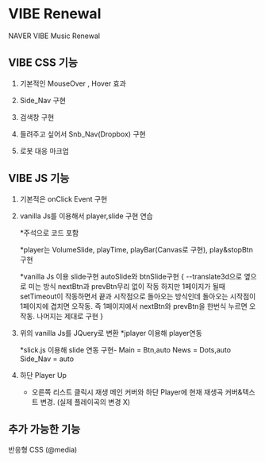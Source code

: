 # VIBE Renewal 

NAVER VIBE Music Renewal

## VIBE CSS 기능

1. 기본적인 MouseOver , Hover 효과

2. Side_Nav 구현 

3. 검색창 구현

4. 들려주고 싶어서 Snb_Nav(Dropbox) 구현

5. 로봇 대응 마크업

## VIBE JS 기능

1. 기본적은 onClick Event 구현 

2. vanilla Js를 이용해서 player,slide 구현 연습 

   *주석으로 코드 포함 

   *player는 VolumeSlide, playTime, playBar(Canvas로 구현),
   play&stopBtn 구현

   *vanilla Js 이용 slide구현 autoSlide와 btnSlide구현 {
   --translate3d으로 옆으로 미는 방식 nextBtn과 prevBtn무리 없이 작동
   하지만 1페이지가 될때 setTimeout이 작동하면서 끝과 시작점으로 돌아오는 방식인데
   돌아오는 시작점이 1페이지에 겹치면 오작동.
   즉 1페이지에서 nextBtn와 prevBtn을 한번식 누르면 오작동.
   나머지는 제대로 구현 }

3. 위의 vanilla Js를 JQuery로 변환
   *jplayer 이용해 player연동
   
   *slick.js 이용해 slide 연동 
   구현-
   Main = Btn,auto
   News = Dots,auto
   Side_Nav = auto


4. 하단 Player Up
   
   * 오른쪽 리스트 클릭시 재생 메인 커버와 
     하단 Player에 현재 재생곡 커버&텍스트 변경.
     (실제 플레이곡의 변경 X)

## 추가 가능한 기능

반응형 CSS (@media)         